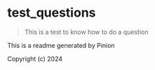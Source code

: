 # test_questions

> This is a test to know how to do a question

This is a readme generated by Pinion

Copyright (c) 2024
